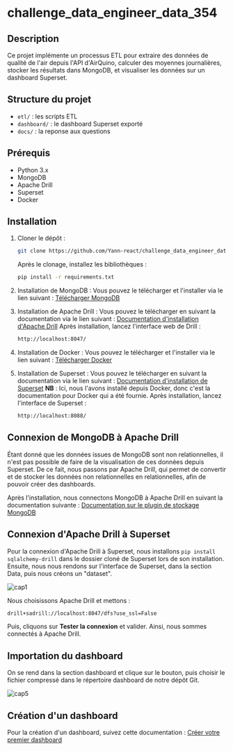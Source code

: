 # challenge_data_engineer_data_354

## Description
Ce projet implémente un processus ETL pour extraire des données de qualité de l'air depuis l'API d'AirQuino, calculer des moyennes journalières, stocker les résultats dans MongoDB, et visualiser les données sur un dashboard Superset.

## Structure du projet
- `etl/` : les scripts ETL
- `dashboard/` : le dashboard Superset exporté
- `docs/` : la reponse aux questions 


## Prérequis
- Python 3.x
- MongoDB
- Apache Drill
- Superset
- Docker

## Installation
1. Cloner le dépôt :
   ```bash
   git clone https://github.com/Yann-react/challenge_data_engineer_data_354.git
   ```
   Après le clonage, installez les bibliothèques :
   ```bash
   pip install -r requirements.txt
   ```

2. Installation de MongoDB :
   Vous pouvez le télécharger et l'installer via le lien suivant :
   [Télécharger MongoDB](https://www.mongodb.com/try/download/compass)

3. Installation de Apache Drill :
   Vous pouvez le télécharger en suivant la documentation via le lien suivant :
   [Documentation d'installation d'Apache Drill](https://drill.apache.org/docs/installing-drill-on-windows/)
   Après installation, lancez l'interface web de Drill :
   ```bash
   http://localhost:8047/
   ```

4. Installation de Docker :
   Vous pouvez le télécharger et l'installer via le lien suivant :
   [Télécharger Docker](https://www.docker.com/)

5. Installation de Superset :
   Vous pouvez le télécharger en suivant la documentation via le lien suivant :
   [Documentation d'installation de Superset](https://superset.apache.org/docs/installation/docker-compose)
   **NB** : Ici, nous l'avons installé depuis Docker, donc c'est la documentation pour Docker qui a été fournie. Après installation, lancez l'interface de Superset :
   ```bash
   http://localhost:8088/
   ```

## Connexion de MongoDB à Apache Drill
Étant donné que les données issues de MongoDB sont non relationnelles, il n'est pas possible de faire de la visualisation de ces données depuis Superset. De ce fait, nous passons par Apache Drill, qui permet de convertir et de stocker les données non relationnelles en relationnelles, afin de pouvoir créer des dashboards.

Après l'installation, nous connectons MongoDB à Apache Drill en suivant la documentation suivante :
[Documentation sur le plugin de stockage MongoDB](https://drill.apache.org/docs/mongodb-storage-plugin/)

## Connexion d'Apache Drill à Superset
Pour la connexion d'Apache Drill à Superset, nous installons `pip install sqlalchemy-drill` dans le dossier cloné de Superset lors de son installation. Ensuite, nous nous rendons sur l'interface de Superset, dans la section Data, puis nous créons un "dataset".

![cap1](https://github.com/user-attachments/assets/388e8ca1-b81b-4559-b1dc-9b70d3c033db)

Nous choisissons Apache Drill et mettons :
```bash
drill+sadrill://localhost:8047/dfs?use_ssl=False
```
Puis, cliquons sur **Tester la connexion** et valider. Ainsi, nous sommes connectés à Apache Drill.

## Importation du dashboard
On se rend dans la section dashboard et clique sur le bouton, puis choisir le fichier compressé dans le répertoire dashboard de notre dépôt Git.

![cap5](https://github.com/user-attachments/assets/defe6ca8-5228-425d-8fc1-0be91c637ef3)

## Création d'un dashboard
Pour la création d'un dashboard, suivez cette documentation :
[Créer votre premier dashboard](https://superset.apache.org/docs/using-superset/creating-your-first-dashboard)

